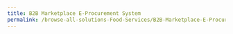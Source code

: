 ```yaml
---
title: B2B Marketplace E-Procurement System
permalink: /browse-all-solutions-Food-Services/B2B-Marketplace-E-Procurement-System
---
```


